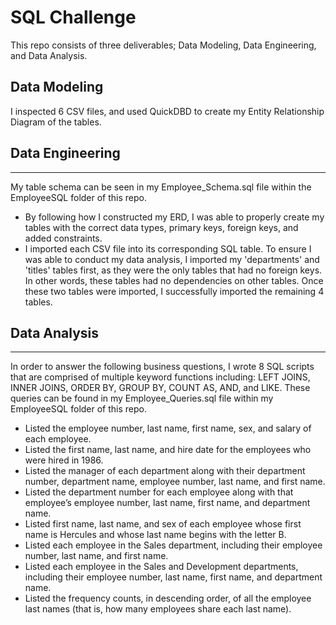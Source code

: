 # SQL Challenge

This repo consists of three deliverables; Data Modeling, Data Engineering, and Data Analysis. 

## Data Modeling
I inspected 6 CSV files, and used QuickDBD to create my Entity Relationship Diagram of the tables. 

## Data Engineering
---
My table schema can be seen in my Employee_Schema.sql file within the EmployeeSQL folder of this repo. 

- By following how I constructed my ERD, I was able to properly create my tables with the correct data types, primary keys, foreign keys, and added constraints.
- I imported each CSV file into its corresponding SQL table. To ensure I was able to conduct my data analysis, I imported my 'departments' and 'titles' tables first, as they were the only tables that had no foreign keys. In other words, these tables had no dependencies on other tables. Once these two tables were imported, I successfully imported the remaining 4 tables. 

## Data Analysis
---
In order to answer the following business questions, I wrote 8 SQL scripts that are comprised of multiple keyword functions including: LEFT JOINS, INNER JOINS, ORDER BY, GROUP BY, COUNT AS, AND, and LIKE. 
These queries can be found in my Employee_Queries.sql file within my EmployeeSQL folder of this repo. 

- Listed the employee number, last name, first name, sex, and salary of each employee.
- Listed the first name, last name, and hire date for the employees who were hired in 1986.
- Listed the manager of each department along with their department number, department name, employee number, last name, and first name.
- Listed the department number for each employee along with that employee’s employee number, last name, first name, and department name.
- Listed first name, last name, and sex of each employee whose first name is Hercules and whose last name begins with the letter B.
- Listed each employee in the Sales department, including their employee number, last name, and first name.
- Listed each employee in the Sales and Development departments, including their employee number, last name, first name, and department name.
- Listed the frequency counts, in descending order, of all the employee last names (that is, how many employees share each last name).

